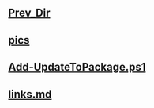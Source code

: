 ## [Prev_Dir](../)
## [pics](/cookbook/Windows/SCCM/pics)
## [Add-UpdateToPackage.ps1](Add-UpdateToPackage.ps1)
## [links.md](links.md)
